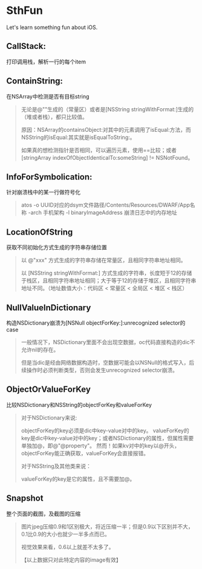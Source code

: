 # SthFun
Let's learn something fun about iOS.

## CallStack:

打印调用栈，解析一行的每个item

## ContainString:

在NSArray中检测是否有目标string

>无论是@""生成的（常量区）或者是[NSString stringWithFormat:]生成的（堆或者栈），都只比较值。
>
>原因：NSArray的containsObject:对其中的元素调用了isEqual:方法，而NSString的isEqual:其实就是isEqualToString:。
>
>如果真的想检测指针是否相同，可以遍历元素，使用==比较；或者[stringArray indexOfObjectIdenticalTo:someString] != NSNotFound。

## InfoForSymbolication:

 针对崩溃栈中的某一行做符号化

> atos -o UUID对应的dsym文件路径/Contents/Resources/DWARF/App名称 -arch 手机架构 -l binaryImageAddress 崩溃日志中的内存地址


## LocationOfString

获取不同初始化方式生成的字符串存储位置

> 以 @"xxx" 方式生成的字符串存储在常量区，且相同字符串地址相同。
>
> 以 [NSString stringWithFormat:] 方式生成的字符串，长度短于12的存储于栈区，且相同字符串地址相同；大于等于12的存储于堆区，且相同字符串地址不同。（地址数值大小：代码区 < 常量区 < 全局区 < 堆区 < 栈区）


## NullValueInDictionary

构造NSDictionary崩溃为[NSNull objectForKey:]:unrecognized selector的case

>一般情况下，NSDictionary里面不会出现空数据，oc代码直接构造的dic不允许nil的存在。
>
>但是当dic是经由网络数据构造时，空数据可能会以NSNull的格式写入，后续操作时必须判断类型，否则会发生unrecognized selector崩溃。


## ObjectOrValueForKey

比较NSDictionary和NSString的objectForKey和valueForKey

>对于NSDictionary来说:
>
>objectForKey的key必须是dic中key-value对中的key。
>valueForKey的key是dic中key-value对中的key；或者NSDictionary的属性，但属性需要单独加@，即@"@property"。
>然而！如果kv对中的key以@开头，objectForKey能正确获取，valueForKey会直接报错。
>
>对于NSString及其他类来说：
>
>valueForKey的key是它的属性，且不需要加@。


## Snapshot

整个页面的截图，及截图的压缩

>图片jpeg压缩0.9和1区别极大，将近压缩一半；但是0.9以下区别并不大，0.1比0.9的大小也就少一半多点而已。
>
>视觉效果来看，0.6以上就差不太多了。
>
>【以上数据只对此特定内容的image有效】